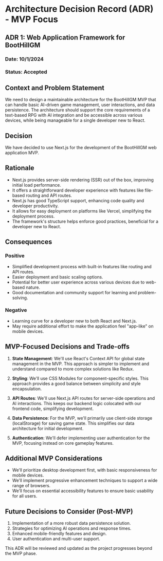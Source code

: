 # Architecture Decision Record (ADR) - MVP Focus

## ADR 1: Web Application Framework for BootHillGM

### Date: 10/1/2024

### Status: Accepted

## Context and Problem Statement

We need to design a maintainable architecture for the BootHillGM MVP that can handle basic AI-driven game management, user interactions, and data persistence. The architecture should support the core requirements of a text-based RPG with AI integration and be accessible across various devices, while being manageable for a single developer new to React.

## Decision

We have decided to use Next.js for the development of the BootHillGM web application MVP.

## Rationale

- Next.js provides server-side rendering (SSR) out of the box, improving initial load performance.
- It offers a straightforward developer experience with features like file-based routing and API routes.
- Next.js has good TypeScript support, enhancing code quality and developer productivity.
- It allows for easy deployment on platforms like Vercel, simplifying the deployment process.
- The framework's structure helps enforce good practices, beneficial for a developer new to React.

## Consequences

### Positive

- Simplified development process with built-in features like routing and API routes.
- Easier deployment and basic scaling options.
- Potential for better user experience across various devices due to web-based nature.
- Good documentation and community support for learning and problem-solving.

### Negative

- Learning curve for a developer new to both React and Next.js.
- May require additional effort to make the application feel "app-like" on mobile devices.

## MVP-Focused Decisions and Trade-offs

1. **State Management**: We'll use React's Context API for global state management in the MVP. This approach is simpler to implement and understand compared to more complex solutions like Redux.

2. **Styling**: We'll use CSS Modules for component-specific styles. This approach provides a good balance between simplicity and style encapsulation.

3. **API Routes**: We'll use Next.js API routes for server-side operations and AI interactions. This keeps our backend logic colocated with our frontend code, simplifying development.

4. **Data Persistence**: For the MVP, we'll primarily use client-side storage (localStorage) for saving game state. This simplifies our data architecture for initial development.

5. **Authentication**: We'll defer implementing user authentication for the MVP, focusing instead on core gameplay features.

## Additional MVP Considerations

- We'll prioritize desktop development first, with basic responsiveness for mobile devices.
- We'll implement progressive enhancement techniques to support a wide range of browsers.
- We'll focus on essential accessibility features to ensure basic usability for all users.

## Future Decisions to Consider (Post-MVP)

1. Implementation of a more robust data persistence solution.
2. Strategies for optimizing AI operations and response times.
3. Enhanced mobile-friendly features and design.
4. User authentication and multi-user support.

This ADR will be reviewed and updated as the project progresses beyond the MVP phase.